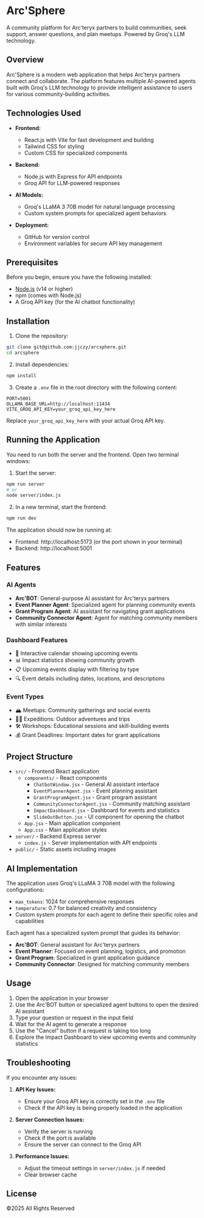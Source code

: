 # Arc'Sphere

A community platform for Arc'teryx partners to build communities, seek support, answer questions, and plan meetups. Powered by Groq's LLM technology.

## Overview

Arc'Sphere is a modern web application that helps Arc'teryx partners connect and collaborate. The platform features multiple AI-powered agents built with Groq's LLM technology to provide intelligent assistance to users for various community-building activities.

## Technologies Used

- **Frontend:**
  - React.js with Vite for fast development and building
  - Tailwind CSS for styling
  - Custom CSS for specialized components

- **Backend:**
  - Node.js with Express for API endpoints
  - Groq API for LLM-powered responses

- **AI Models:**
  - Groq's LLaMA 3 70B model for natural language processing
  - Custom system prompts for specialized agent behaviors

- **Deployment:**
  - GitHub for version control
  - Environment variables for secure API key management

## Prerequisites

Before you begin, ensure you have the following installed:
- [Node.js](https://nodejs.org/) (v14 or higher)
- npm (comes with Node.js)
- A Groq API key (for the AI chatbot functionality)

## Installation

1. Clone the repository:
```bash
git clone git@github.com:jjczy/arcsphere.git
cd arcsphere
```

2. Install dependencies:
```bash
npm install
```

3. Create a `.env` file in the root directory with the following content:
```
PORT=5001
OLLAMA_BASE_URL=http://localhost:11434
VITE_GROQ_API_KEY=your_groq_api_key_here
```

Replace `your_groq_api_key_here` with your actual Groq API key.

## Running the Application

You need to run both the server and the frontend. Open two terminal windows:

1. Start the server:
```bash
npm run server
# or
node server/index.js
```

2. In a new terminal, start the frontend:
```bash
npm run dev
```

The application should now be running at:
- Frontend: http://localhost:5173 (or the port shown in your terminal)
- Backend: http://localhost:5001

## Features

### AI Agents
- **Arc'BOT**: General-purpose AI assistant for Arc'teryx partners
- **Event Planner Agent**: Specialized agent for planning community events
- **Grant Program Agent**: AI assistant for navigating grant applications
- **Community Connector Agent**: Agent for matching community members with similar interests

### Dashboard Features
- 📅 Interactive calendar showing upcoming events
- 📊 Impact statistics showing community growth
- 📋 Upcoming events display with filtering by type
- 🔍 Event details including dates, locations, and descriptions

### Event Types
- 🏔️ Meetups: Community gatherings and social events
- 🧗‍♂️ Expeditions: Outdoor adventures and trips
- 🛠️ Workshops: Educational sessions and skill-building events
- 💰 Grant Deadlines: Important dates for grant applications

## Project Structure

- `src/` - Frontend React application
  - `components/` - React components
    - `ChatbotWindow.jsx` - General AI assistant interface
    - `EventPlannerAgent.jsx` - Event planning assistant
    - `GrantProgramAgent.jsx` - Grant program assistant
    - `CommunityConnectorAgent.jsx` - Community matching assistant
    - `ImpactDashboard.jsx` - Dashboard for events and statistics
    - `SlideOutButton.jsx` - UI component for opening the chatbot
  - `App.jsx` - Main application component
  - `App.css` - Main application styles
- `server/` - Backend Express server
  - `index.js` - Server implementation with API endpoints
- `public/` - Static assets including images

## AI Implementation

The application uses Groq's LLaMA 3 70B model with the following configurations:
- `max_tokens`: 1024 for comprehensive responses
- `temperature`: 0.7 for balanced creativity and consistency
- Custom system prompts for each agent to define their specific roles and capabilities

Each agent has a specialized system prompt that guides its behavior:
- **Arc'BOT**: General assistant for Arc'teryx partners
- **Event Planner**: Focused on event planning, logistics, and promotion
- **Grant Program**: Specialized in grant application guidance
- **Community Connector**: Designed for matching community members

## Usage

1. Open the application in your browser
2. Use the Arc'BOT button or specialized agent buttons to open the desired AI assistant
3. Type your question or request in the input field
4. Wait for the AI agent to generate a response
5. Use the "Cancel" button if a request is taking too long
6. Explore the Impact Dashboard to view upcoming events and community statistics

## Troubleshooting

If you encounter any issues:

1. **API Key Issues:**
   - Ensure your Groq API key is correctly set in the `.env` file
   - Check if the API key is being properly loaded in the application

2. **Server Connection Issues:**
   - Verify the server is running
   - Check if the port is available
   - Ensure the server can connect to the Groq API

3. **Performance Issues:**
   - Adjust the timeout settings in `server/index.js` if needed
   - Clear browser cache

## License

©2025 All Rights Reserved

